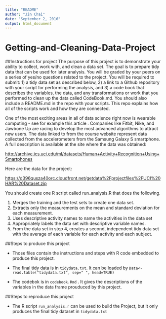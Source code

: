 ```yaml
---
title: "README"
author: "Jin Chai"
date: "September 2, 2016"
output: html_document
---
```

Getting-and-Cleaning-Data-Project
=================================
##Instructions for project
The purpose of this project is to demonstrate your ability to collect, work with, and clean a data set. The goal is to prepare tidy data that can be used for later analysis. You will be graded by your peers on a series of yes/no questions related to the project. You will be required to submit: 1) a tidy data set as described below, 2) a link to a Github repository with your script for performing the analysis, and 3) a code book that describes the variables, the data, and any transformations or work that you performed to clean up the data called CodeBook.md. You should also include a README.md in the repo with your scripts. This repo explains how all of the scripts work and how they are connected. 

One of the most exciting areas in all of data science right now is wearable computing - see for example this article . Companies like Fitbit, Nike, and Jawbone Up are racing to develop the most advanced algorithms to attract new users. The data linked to from the course website represent data collected from the accelerometers from the Samsung Galaxy S smartphone. A full description is available at the site where the data was obtained: 

http://archive.ics.uci.edu/ml/datasets/Human+Activity+Recognition+Using+Smartphones

Here are the data for the project:

https://d396qusza40orc.cloudfront.net/getdata%2Fprojectfiles%2FUCI%20HAR%20Dataset.zip 

You should create one R script called run_analysis.R that does the following. 

1. Merges the training and the test sets to create one data set.
2. Extracts only the measurements on the mean and standard deviation for each measurement. 
3. Uses descriptive activity names to name the activities in the data set
4. Appropriately labels the data set with descriptive variable names.
5. From the data set in step 4, creates a second, independent tidy data set with the average 
   of each variable for each activity and each subject.


##Steps to produce this project

- Those files  contain the instructions and steps with R code embedded  to produce this project.

- The final tidy data is in `tidydata.txt`. It can be loaded by `Data<-read.table("tidydata.txt", sep=" ", head=TRUE)`

- The codebok is in `codebook.Rmd` . It gives the descriptions of the variables in the data frame prouduced by this project.

##Steps to reproduce this project
  
-  The R script `run_analysis.r` can be used  to build the Project, but it only produces the final tidy dataset in `tidydata.txt`

 
